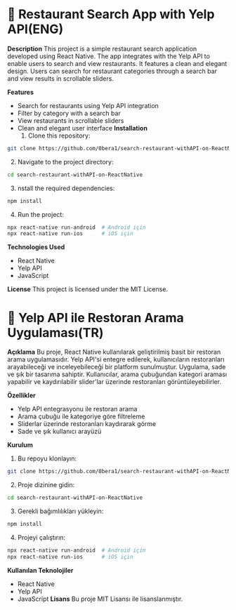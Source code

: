 
# **📱 Restaurant Search App with Yelp API(ENG)**

**Description**
This project is a simple restaurant search application developed using React Native. The app integrates with the Yelp API to enable users to search and view restaurants. It features a clean and elegant design. Users can search for restaurant categories through a search bar and view results in scrollable sliders.

**Features**
- Search for restaurants using Yelp API integration
- Filter by category with a search bar
- View restaurants in scrollable sliders
- Clean and elegant user interface
**Installation**
  1. Clone this repository:
```bash
git clone https://github.com/0bera1/search-restaurant-withAPI-on-ReactNative.git
```
2. Navigate to the project directory:
```bash
cd search-restaurant-withAPI-on-ReactNative
```
3. nstall the required dependencies:
```bash
npm install
```
4. Run the project:
```bash
npx react-native run-android  # Android için
npx react-native run-ios      # iOS için
```
**Technologies Used**
* React Native
* Yelp API
* JavaScript
  
**License**
This project is licensed under the MIT License.



# **📱 Yelp API ile Restoran Arama Uygulaması(TR)**

**Açıklama**
Bu proje, React Native kullanılarak geliştirilmiş basit bir restoran arama uygulamasıdır. 
Yelp API'si entegre edilerek, kullanıcıların restoranları arayabileceği ve inceleyebileceği bir platform sunulmuştur. 
Uygulama, sade ve şık bir tasarıma sahiptir. Kullanıcılar, arama çubuğundan kategori araması yapabilir ve kaydırılabilir slider'lar üzerinde restoranları görüntüleyebilirler.

**Özellikler**
* Yelp API entegrasyonu ile restoran arama
* Arama çubuğu ile kategoriye göre filtreleme
* Sliderlar üzerinde restoranları kaydırarak görme
* Sade ve şık kullanıcı arayüzü

**Kurulum**
1. Bu repoyu klonlayın:
```bash
git clone https://github.com/0bera1/search-restaurant-withAPI-on-ReactNative.git
```
2. Proje dizinine gidin:
```bash
cd search-restaurant-withAPI-on-ReactNative
```
3. Gerekli bağımlılıkları yükleyin:
```bash
npm install
```
4. Projeyi çalıştırın:
```bash
npx react-native run-android  # Android için
npx react-native run-ios      # iOS için
```
**Kullanılan Teknolojiler**
 * React Native
 * Yelp API
 * JavaScript
**Lisans**
Bu proje MIT Lisansı ile lisanslanmıştır.
